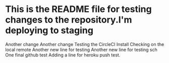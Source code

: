 
This is the README file for testing changes to the repository.I'm deploying to staging
=======
Another change
Another change
Testing the CircleCI Install
Checking on the local remote
Another new line for testing
Another new line for testing sch
One final github test
Adding a line for heroku push test.

